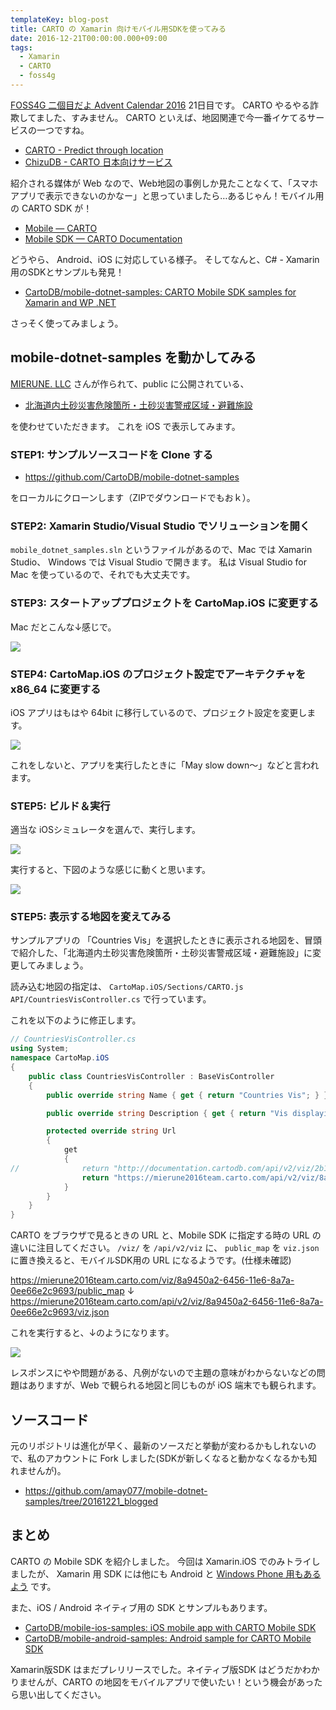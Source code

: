 ```yaml
---
templateKey: blog-post
title: CARTO の Xamarin 向けモバイル用SDKを使ってみる
date: 2016-12-21T00:00:00.000+09:00
tags:
  - Xamarin
  - CARTO
  - foss4g
---
```

[FOSS4G 二個目だよ Advent Calendar 2016](http://qiita.com/advent-calendar/2016/foss4gvol2) 21日目です。
CARTO やるやる詐欺してました、すみません。
CARTO といえば、地図関連で今一番イケてるサービスの一つですね。
<!--more-->

* [CARTO - Predict through location](https://carto.com/)
* [ChizuDB - CARTO 日本向けサービス](http://chizudb.jp/)

紹介される媒体が Web なので、Web地図の事例しか見たことなくて、「スマホアプリで表示できないのかなー」と思っていましたら…あるじゃん！モバイル用の CARTO SDK が！

* [Mobile — CARTO](https://carto.com/engine/mobile/)
* [Mobile SDK — CARTO Documentation](https://carto.com/docs/carto-engine/mobile-sdk/)

どうやら、 Android、iOS に対応している様子。
そしてなんと、C# - Xamarin 用のSDKとサンプルも発見！

* [CartoDB/mobile-dotnet-samples: CARTO Mobile SDK samples for Xamarin and WP .NET](https://github.com/CartoDB/mobile-dotnet-samples)

さっそく使ってみましょう。

## mobile-dotnet-samples を動かしてみる

[MIERUNE. LLC](http://www.mierune.co.jp/) さんが作られて、public に公開されている、

* [北海道内土砂災害危険箇所・土砂災害警戒区域・避難施設](https://mierune2016team.carto.com/viz/8a9450a2-6456-11e6-8a7a-0ee66e2c9693/public_map)

を使わせていただきます。
これを iOS で表示してみます。

### STEP1: サンプルソースコードを Clone する

* https://github.com/CartoDB/mobile-dotnet-samples

をローカルにクローンします（ZIPでダウンロードでもおｋ）。

### STEP2: Xamarin Studio/Visual Studio でソリューションを開く

``mobile_dotnet_samples.sln`` というファイルがあるので、Mac では Xamarin Studio、 Windows では Visual Studio で開きます。
私は Visual Studio for Mac を使っているので、それでも大丈夫です。

### STEP3: スタートアッププロジェクトを CartoMap.iOS に変更する

Mac だとこんな↓感じで。

![](/img/posts/running_carto_mobile_sample_01.png)

### STEP4: CartoMap.iOS のプロジェクト設定でアーキテクチャを x86_64 に変更する

iOS アプリはもはや 64bit に移行しているので、プロジェクト設定を変更します。

![](/img/posts/running_carto_mobile_sample_02.png)

これをしないと、アプリを実行したときに「May slow down〜」などと言われます。

### STEP5: ビルド＆実行

適当な iOSシミュレータを選んで、実行します。

![](/img/posts/running_carto_mobile_sample_03.png)

実行すると、下図のような感じに動くと思います。

![](/img/posts/running_carto_mobile_sample_04.gif)

### STEP5: 表示する地図を変えてみる

サンプルアプリの 「Countries Vis」を選択したときに表示される地図を、冒頭で紹介した、「北海道内土砂災害危険箇所・土砂災害警戒区域・避難施設」に変更してみましょう。

読み込む地図の指定は、 ``CartoMap.iOS/Sections/CARTO.js API/CountriesVisController.cs`` で行っています。

これを以下のように修正します。

```csharp
// CountriesVisController.cs
using System;
namespace CartoMap.iOS
{
	public class CountriesVisController : BaseVisController
	{
		public override string Name { get { return "Countries Vis"; } }

		public override string Description { get { return "Vis displaying countries in different colors using UTFGrid"; } }

		protected override string Url
		{
			get
			{
//				return "http://documentation.cartodb.com/api/v2/viz/2b13c956-e7c1-11e2-806b-5404a6a683d5/viz.json"; // 修正前
				return "https://mierune2016team.carto.com/api/v2/viz/8a9450a2-6456-11e6-8a7a-0ee66e2c9693/viz.json"; // 修正後
			}
		}
	}
}
```

CARTO をブラウザで見るときの URL と、Mobile SDK に指定する時の URL の違いに注目してください。 ``/viz/`` を ``/api/v2/viz`` に、 ``public_map`` を ``viz.json`` に置き換えると、モバイルSDK用の URL になるようです。(仕様未確認)

https://mierune2016team.carto.com/viz/8a9450a2-6456-11e6-8a7a-0ee66e2c9693/public_map
↓
https://mierune2016team.carto.com/api/v2/viz/8a9450a2-6456-11e6-8a7a-0ee66e2c9693/viz.json

これを実行すると、↓のようになります。

![](/img/posts/running_carto_mobile_sample_05.gif)

レスポンスにやや問題がある、凡例がないので主題の意味がわからないなどの問題はありますが、Web で観られる地図と同じものが iOS 端末でも観られます。


## ソースコード

元のリポジトリは進化が早く、最新のソースだと挙動が変わるかもしれないので、私のアカウントに Fork しました(SDKが新しくなると動かなくなるかも知れませんが)。

* https://github.com/amay077/mobile-dotnet-samples/tree/20161221_blogged

## まとめ

CARTO の Mobile SDK を紹介しました。
今回は Xamarin.iOS でのみトライしましたが、 Xamarin 用 SDK には他にも Android と [Windows Phone 用もあるよう](https://github.com/CartoDB/mobile-dotnet-samples/tree/master/CartoMap.WindowsPhone) です。

また、iOS / Android ネイティブ用の SDK とサンプルもあります。

* [CartoDB/mobile-ios-samples: iOS mobile app with CARTO Mobile SDK](https://github.com/CartoDB/mobile-ios-samples)
* [CartoDB/mobile-android-samples: Android sample for CARTO Mobile SDK](https://github.com/CartoDB/mobile-android-samples)

Xamarin版SDK はまだプレリリースでした。ネイティブ版SDK はどうだかわかりませんが、CARTO の地図をモバイルアプリで使いたい！という機会があったら思い出してください。
